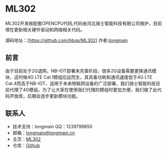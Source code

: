 # ML302
ML302开发板配套OPENCPU代码,代码由河北骑士智能科技有限公司维护，目前增在更新相关硬件驱动和网络相关代码。

源码地址：[https://github.com/hbqs/ML302] 作者:[longmain](https://github.com/hbqs)

## 前言
由于目前处于2G退网，NB-IOT部署未完善阶段，很多2G设备需要更换通讯模块，这时候4G LTE Cat.1模组应运而生，其具备功耗和通讯速度低于4G LTE Cat.4而高于NB-IOT，适用于未来物联网设备的广泛部署，我们骑士智能科技目前代理了4G模组，为了让大家在使用我们代理的模组时更加方便，我们做了此代码开放库，后期会逐步更新模块功能。

## 联系人

* 技术支持：longmain	QQ：1239799850
* 邮箱：[longmain@longmain.cn](mailto:longmain@longmain.cn)
* 主页：[ML302](https://github.com/hbqs/ML302)
* 仓库：[Github](https://github.com/hbqs)

